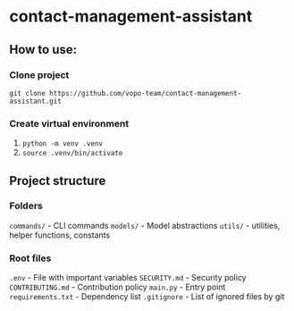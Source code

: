 # contact-management-assistant

## How to use:

### Clone project
```git clone https://github.com/vopo-team/contact-management-assistant.git```

### Create virtual environment
1. ```python -m venv .venv```
2. ```source .venv/bin/activate```

## Project structure

### Folders
```commands/``` - CLI commands
```models/``` - Model abstractions
```utils/``` - utilities, helper functions, constants

### Root files
```.env``` - File with important variables
```SECURITY.md``` - Security policy
```CONTRIBUTING.md``` - Contribution policy
```main.py``` - Entry point
```requirements.txt``` - Dependency list
```.gitignore``` - List of ignored files by git